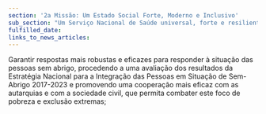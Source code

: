 ```yaml
---
section: '2a Missão: Um Estado Social Forte, Moderno e Inclusivo'
sub_section: "Um Serviço Nacional de Saúde universal, forte e resiliente"
fulfilled_date:
links_to_news_articles:
---
```


Garantir respostas mais robustas e eficazes para responder à situação das pessoas sem abrigo, procedendo a uma avaliação dos resultados da Estratégia Nacional para a Integração das Pessoas em Situação de Sem-Abrigo 2017-2023 e promovendo uma cooperação mais eficaz com as autarquias e com a sociedade civil, que permita combater este foco de pobreza e exclusão extremas;